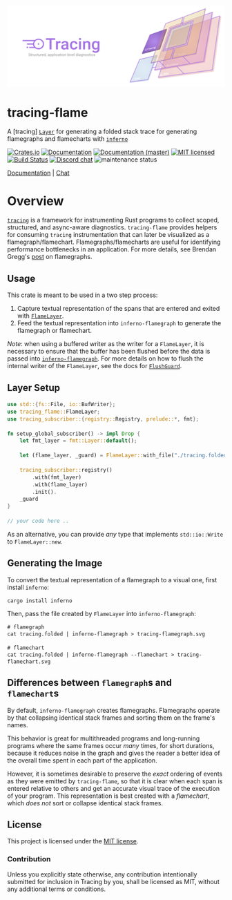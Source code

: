 ![Tracing — Structured, application-level diagnostics][splash]

[splash]: https://raw.githubusercontent.com/tokio-rs/tracing/master/assets/splash.svg

# tracing-flame

A [tracing] [`Layer`][`FlameLayer`] for generating a folded stack trace for generating flamegraphs
and flamecharts with [`inferno`]

[![Crates.io][crates-badge]][crates-url]
[![Documentation][docs-badge]][docs-url]
[![Documentation (master)][docs-master-badge]][docs-master-url]
[![MIT licensed][mit-badge]][mit-url]
[![Build Status][actions-badge]][actions-url]
[![Discord chat][discord-badge]][discord-url]
![maintenance status][maint-badge]

[Documentation][docs-url] | [Chat][discord-url]

# Overview

[`tracing`] is a framework for instrumenting Rust programs to collect
scoped, structured, and async-aware diagnostics. `tracing-flame` provides helpers
for consuming `tracing` instrumentation that can later be visualized as a
flamegraph/flamechart. Flamegraphs/flamecharts are useful for identifying performance
bottlenecks in an application. For more details, see Brendan Gregg's [post]
on flamegraphs.

[post]: http://www.brendangregg.com/flamegraphs.html

## Usage

This crate is meant to be used in a two step process:

1. Capture textual representation of the spans that are entered and exited
   with [`FlameLayer`].
2. Feed the textual representation into `inferno-flamegraph` to generate the
   flamegraph or flamechart.

*Note*: when using a buffered writer as the writer for a `FlameLayer`, it is necessary to
ensure that the buffer has been flushed before the data is passed into
[`inferno-flamegraph`]. For more details on how to flush the internal writer
of the `FlameLayer`, see the docs for [`FlushGuard`].

## Layer Setup

```rust
use std::{fs::File, io::BufWriter};
use tracing_flame::FlameLayer;
use tracing_subscriber::{registry::Registry, prelude::*, fmt};

fn setup_global_subscriber() -> impl Drop {
    let fmt_layer = fmt::Layer::default();

    let (flame_layer, _guard) = FlameLayer::with_file("./tracing.folded").unwrap();

    tracing_subscriber::registry()
        .with(fmt_layer)
        .with(flame_layer)
        .init().
    _guard
}

// your code here ..
```

As an alternative, you can provide _any_ type that implements `std::io::Write` to
`FlameLayer::new`.

## Generating the Image

To convert the textual representation of a flamegraph to a visual one, first install `inferno`:

```console
cargo install inferno
```

Then, pass the file created by `FlameLayer` into `inferno-flamegraph`:

```console
# flamegraph
cat tracing.folded | inferno-flamegraph > tracing-flamegraph.svg

# flamechart
cat tracing.folded | inferno-flamegraph --flamechart > tracing-flamechart.svg
```

## Differences between `flamegraph`s and `flamechart`s

By default, `inferno-flamegraph` creates flamegraphs. Flamegraphs operate by
that collapsing identical stack frames and sorting them on the frame's names.

This behavior is great for multithreaded programs and long-running programs
where the same frames occur _many_ times, for short durations, because it reduces
noise in the graph and gives the reader a better idea of the
overall time spent in each part of the application.

However, it is sometimes desirable to preserve the _exact_ ordering of events
as they were emitted by `tracing-flame`, so that it is clear when each
span is entered relative to others and get an accurate visual trace of
the execution of your program. This representation is best created with a
_flamechart_, which _does not_ sort or collapse identical stack frames.

## License

This project is licensed under the [MIT license](LICENSE).

### Contribution

Unless you explicitly state otherwise, any contribution intentionally submitted
for inclusion in Tracing by you, shall be licensed as MIT, without any additional
terms or conditions.

[`inferno`]: https://docs.rs/inferno
[`FlameLayer`]: https://docs.rs/tracing-flame/*/tracing_flame/struct.FlameLayer.html
[`FlushGuard`]: https://docs.rs/tracing-flame/*/tracing_flame/struct.FlushGuard.html
[`inferno-flamegraph`]: https://docs.rs/inferno/0.9.5/inferno/index.html#producing-a-flame-graph
[`tracing`]: https://github.com/tokio-rs/tracing/tree/master/tracing
[crates-badge]: https://img.shields.io/crates/v/tracing-flame.svg
[crates-url]: https://crates.io/crates/tracing-flame
[docs-badge]: https://docs.rs/tracing-flame/badge.svg
[docs-url]: https://docs.rs/tracing-flame/0.2.6
[docs-master-badge]: https://img.shields.io/badge/docs-master-blue
[docs-master-url]: https://tracing-rs.netlify.com/tracing_flame
[mit-badge]: https://img.shields.io/badge/license-MIT-blue.svg
[mit-url]: LICENSE
[actions-badge]: https://github.com/tokio-rs/tracing/workflows/CI/badge.svg
[actions-url]:https://github.com/tokio-rs/tracing/actions?query=workflow%3ACI
[discord-badge]: https://img.shields.io/discord/500028886025895936?logo=discord&label=discord&logoColor=white
[discord-url]: https://discord.gg/EeF3cQw
[maint-badge]: https://img.shields.io/badge/maintenance-experimental-blue.svg
